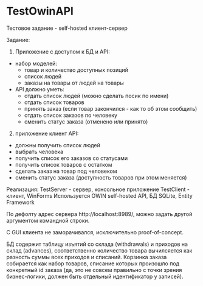# TestOwinAPI
Тестовое задание - self-hosted клиент-сервер 

Задание: 
1. Приложение с доступом к БД и API:
* набор моделей:
  - товар и количество доступных позиций
  - список людей
  - заказы на товары от людей на товары
* API должно уметь:
  - отдать список людей (можно сделать посик по имени)
  - отдать список товаров
  - принять заказ (если товар закончился - как то об этом сообщить)
  - отдать список заказов по человеку
  - сменить статус заказа (отменено или принято)
2. приложение клиент API: 
* должны получить список людей
* выбрать человека
* получить список его заказов со статусами
* получить список товаров с остатком 
* сделать заказ на товар под человеком
* сменить статус заказа (доступность товаров при этом меняется)

Реализация: 
TestServer - сервер, консольное приложение
TestClient - клиент, WinForms
Используется OWIN self-hosted API, БД SQLite, Entity Framework

По дефолту адрес сервера http://localhost:8989/, можно задать другой аргументом командной строки. 

С GUI клиента не заморачивался, исключительно proof-of-concept.

БД содержит таблицу изъятий со склада (withdrawals) и приходов на склад (advances), соответственно количество товара вычилсяется как разность суммы всех приходов и списаний. Корзинка заказа собирается как набор товаров, списание которых произошло под конкретный id заказа (да, это не совсем правильно с точки зрения бизнес-логики, должен быть отдельный идентификатор у записей).


